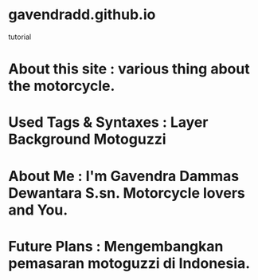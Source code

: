 # gavendradd.github.io
tutorial
# About this site : various thing about the motorcycle.
# Used Tags & Syntaxes : Layer Background Motoguzzi
# About Me : I'm Gavendra Dammas Dewantara S.sn. Motorcycle lovers and You.
# Future Plans : Mengembangkan pemasaran motoguzzi di Indonesia.
